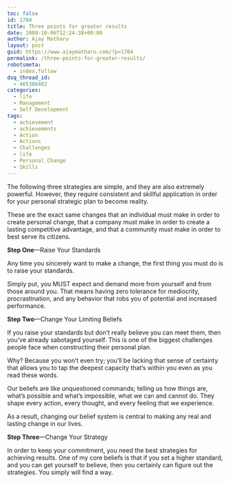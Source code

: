 ```yaml
---
toc: false
id: 1704
title: Three points for greater results
date: 2009-10-06T12:24:38+00:00
author: Ajay Matharu
layout: post
guid: https://www.ajaymatharu.com/?p=1704
permalink: /three-points-for-greater-results/
robotsmeta:
  - index,follow
dsq_thread_id:
  - 465386402
categories:
  - life
  - Management
  - Self Development
tags:
  - achievement
  - achievements
  - Action
  - Actions
  - Challenges
  - life
  - Personal Change
  - Skills
---
```

The following three strategies are simple, and they are also extremely powerful. However, they require consistent and skillful application in order for your personal strategic plan to become reality.

These are the exact same changes that an individual must make in order to create personal change, that a company must make in order to create a lasting competitive advantage, and that a community must make in order to best serve its citizens.

**Step One**—Raise Your Standards

Any time you sincerely want to make a change, the first thing you must do is to raise your standards.

Simply put, you MUST expect and demand more from yourself and from those around you. That means having zero tolerance for mediocrity, procrastination, and any behavior that robs you of potential and increased performance.

**Step Two**—Change Your Limiting Beliefs

If you raise your standards but don&#8217;t really believe you can meet them, then you&#8217;ve already sabotaged yourself. This is one of the biggest challenges people face when constructing their personal plan.

Why? Because you won&#8217;t even try; you&#8217;ll be lacking that sense of certainty that allows you to tap the deepest capacity that&#8217;s within you even as you read these words.

Our beliefs are like unquestioned commands; telling us how things are, what&#8217;s possible and what&#8217;s impossible, what we can and cannot do. They shape every action, every thought, and every feeling that we experience.

As a result, changing our belief system is central to making any real and lasting change in our lives.

**Step Three**—Change Your Strategy

In order to keep your commitment, you need the best strategies for achieving results. One of my core beliefs is that if you set a higher standard, and you can get yourself to believe, then you certainly can figure out the strategies. You simply will find a way.

